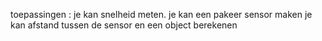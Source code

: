 toepassingen :
je kan snelheid meten.
je kan een pakeer sensor maken
je kan afstand tussen de sensor en een object berekenen
